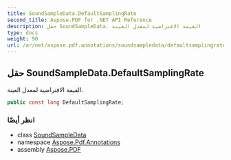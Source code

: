```yaml
---
title: SoundSampleData.DefaultSamplingRate
second_title: Aspose.PDF for .NET API Reference
description: حقل SoundSampleData. القيمة الافتراضية لمعدل العينة
type: docs
weight: 90
url: /ar/net/aspose.pdf.annotations/soundsampledata/defaultsamplingrate/
---
```

## حقل SoundSampleData.DefaultSamplingRate

القيمة الافتراضية لمعدل العينة.

```csharp
public const long DefaultSamplingRate;
```

### انظر أيضًا

* class [SoundSampleData](../)
* namespace [Aspose.Pdf.Annotations](../../../aspose.pdf.annotations/)
* assembly [Aspose.PDF](../../../)